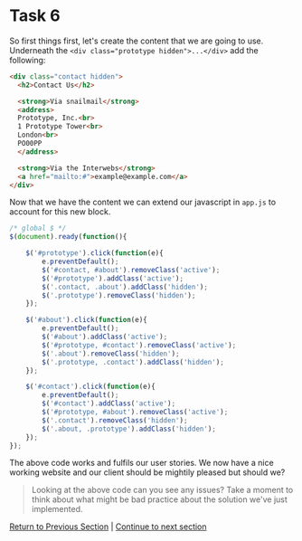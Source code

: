 Task 6
======

So first things first, let's create the content that we are going to use. Underneath the `<div class="prototype hidden">...</div>` add the following:

```html
<div class="contact hidden">
  <h2>Contact Us</h2>

  <strong>Via snailmail</strong>
  <address>
  Prototype, Inc.<br>
  1 Prototype Tower<br>
  London<br>
  PO00PP
  </address>

  <strong>Via the Interwebs</strong>
  <a href="mailto:#">example@example.com</a>
</div>
```

Now that we have the content we can extend our javascript in `app.js` to account for this new block.

```javascript
/* global $ */
$(document).ready(function(){

    $('#prototype').click(function(e){
        e.preventDefault();
        $('#contact, #about').removeClass('active');
        $('#prototype').addClass('active');
        $('.contact, .about').addClass('hidden');
        $('.prototype').removeClass('hidden');
    });

    $('#about').click(function(e){
        e.preventDefault();
        $('#about').addClass('active');
        $('#prototype, #contact').removeClass('active');
        $('.about').removeClass('hidden');
        $('.prototype, .contact').addClass('hidden');
    });

    $('#contact').click(function(e){
        e.preventDefault();
        $('#contact').addClass('active');
        $('#prototype, #about').removeClass('active');
        $('.contact').removeClass('hidden');
        $('.about, .prototype').addClass('hidden');
    });
});
```

The above code works and fulfils our user stories. We now have a nice working website and our client should be mightily pleased but should we? 

> Looking at the above code can you see any issues? Take a moment to think about what might be bad practice about the solution we've just implemented.

[Return to Previous Section](../courseSections/section11.md) | [Continue to next section](../courseSections/section12.md)
